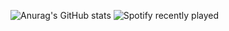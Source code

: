 ![Anurag's GitHub stats](https://github-readme-stats.vercel.app/api?username=YannS92&count_private=true&show_icons=true&theme=tokyonight)
![Spotify recently played](https://spotify-recently-played-readme.vercel.app/api?user=11145584120)

 
